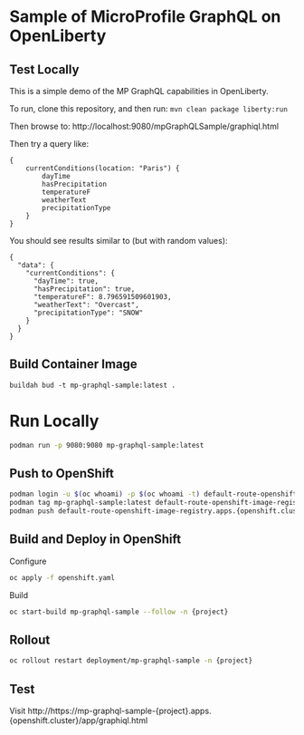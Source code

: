 # Sample of MicroProfile GraphQL on OpenLiberty

## Test Locally

This is a simple demo of the MP GraphQL capabilities in OpenLiberty.

To run, clone this repository, and then run:
`mvn clean package liberty:run`

Then browse to:
http://localhost:9080/mpGraphQLSample/graphiql.html

Then try a query like:
```
{
    currentConditions(location: "Paris") {
        dayTime
        hasPrecipitation
        temperatureF
        weatherText
        precipitationType
    }
}
```

You should see results similar to (but with random values):
```
{
  "data": {
    "currentConditions": {
      "dayTime": true,
      "hasPrecipitation": true,
      "temperatureF": 8.796591509601903,
      "weatherText": "Overcast",
      "precipitationType": "SNOW"
    }
  }
}
```

## Build Container Image

```
buildah bud -t mp-graphql-sample:latest .
```

# Run Locally

```bash
podman run -p 9080:9080 mp-graphql-sample:latest
```

## Push to OpenShift

```bash
podman login -u $(oc whoami) -p $(oc whoami -t) default-route-openshift-image-registry.apps.{openshift.cluster}/{project}
podman tag mp-graphql-sample:latest default-route-openshift-image-registry.apps.{openshift.cluster}/{project}/mp-graphql-sample:latest
podman push default-route-openshift-image-registry.apps.{openshift.cluster}/{project}/mp-graphql-sample
```

## Build and Deploy in OpenShift

Configure
```bash
oc apply -f openshift.yaml
```

Build
```bash
oc start-build mp-graphql-sample --follow -n {project}
```

## Rollout

```bash
oc rollout restart deployment/mp-graphql-sample -n {project}
```

## Test

Visit http://https://mp-graphql-sample-{project}.apps.{openshift.cluster}/app/graphiql.html
